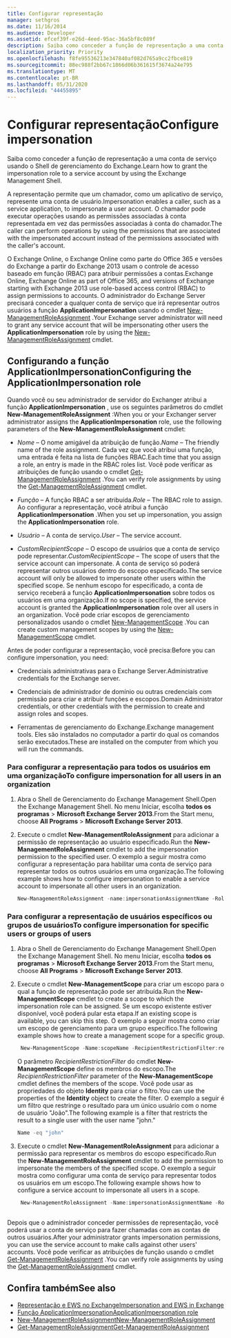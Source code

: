 ```yaml
---
title: Configurar representação
manager: sethgros
ms.date: 11/16/2014
ms.audience: Developer
ms.assetid: efcef39f-e26d-4eed-95ac-36a5bf8c089f
description: Saiba como conceder a função de representação a uma conta de serviço usando o Shell de gerenciamento do Exchange.
localization_priority: Priority
ms.openlocfilehash: f8fe95536213e347840af082d765a9cc2fbce819
ms.sourcegitcommit: 88ec988f2bb67c1866d06b361615f3674a24e795
ms.translationtype: MT
ms.contentlocale: pt-BR
ms.lasthandoff: 05/31/2020
ms.locfileid: "44455895"
---
```

# <a name="configure-impersonation"></a><span data-ttu-id="f76da-103">Configurar representação</span><span class="sxs-lookup"><span data-stu-id="f76da-103">Configure impersonation</span></span>

<span data-ttu-id="f76da-104">Saiba como conceder a função de representação a uma conta de serviço usando o Shell de gerenciamento do Exchange.</span><span class="sxs-lookup"><span data-stu-id="f76da-104">Learn how to grant the impersonation role to a service account by using the Exchange Management Shell.</span></span> 
  
<span data-ttu-id="f76da-105">A representação permite que um chamador, como um aplicativo de serviço, represente uma conta de usuário.</span><span class="sxs-lookup"><span data-stu-id="f76da-105">Impersonation enables a caller, such as a service application, to impersonate a user account.</span></span> <span data-ttu-id="f76da-106">O chamador pode executar operações usando as permissões associadas à conta representada em vez das permissões associadas à conta do chamador.</span><span class="sxs-lookup"><span data-stu-id="f76da-106">The caller can perform operations by using the permissions that are associated with the impersonated account instead of the permissions associated with the caller's account.</span></span>
  
<span data-ttu-id="f76da-107">O Exchange Online, o Exchange Online como parte do Office 365 e versões do Exchange a partir do Exchange 2013 usam o controle de acesso baseado em função (RBAC) para atribuir permissões a contas.</span><span class="sxs-lookup"><span data-stu-id="f76da-107">Exchange Online, Exchange Online as part of Office 365, and versions of Exchange starting with Exchange 2013 use role-based access control (RBAC) to assign permissions to accounts.</span></span> <span data-ttu-id="f76da-108">O administrador do Exchange Server precisará conceder a qualquer conta de serviço que irá representar outros usuários a função **ApplicationImpersonation** usando o cmdlet [New-ManagementRoleAssignment](https://msdn.microsoft.com/library/34d4f2e3-f2c5-49e1-a6a9-1366da65a78c.aspx) .</span><span class="sxs-lookup"><span data-stu-id="f76da-108">Your Exchange server administrator will need to grant any service account that will be impersonating other users the **ApplicationImpersonation** role by using the [New-ManagementRoleAssignment](https://msdn.microsoft.com/library/34d4f2e3-f2c5-49e1-a6a9-1366da65a78c.aspx) cmdlet.</span></span> 
  
## <a name="configuring-the-applicationimpersonation-role"></a><span data-ttu-id="f76da-109">Configurando a função ApplicationImpersonation</span><span class="sxs-lookup"><span data-stu-id="f76da-109">Configuring the ApplicationImpersonation role</span></span>

<span data-ttu-id="f76da-110">Quando você ou seu administrador de servidor do Exchanger atribui a função **ApplicationImpersonation** , use os seguintes parâmetros do cmdlet **New-ManagementRoleAssignment** :</span><span class="sxs-lookup"><span data-stu-id="f76da-110">When you or your Exchanger server administrator assigns the **ApplicationImpersonation** role, use the following parameters of the **New-ManagementRoleAssignment** cmdlet:</span></span> 
  
-  <span data-ttu-id="f76da-111">_Nome_ &ndash; O nome amigável da atribuição de função.</span><span class="sxs-lookup"><span data-stu-id="f76da-111">_Name_ &ndash; The friendly name of the role assignment.</span></span> <span data-ttu-id="f76da-112">Cada vez que você atribui uma função, uma entrada é feita na lista de funções RBAC.</span><span class="sxs-lookup"><span data-stu-id="f76da-112">Each time that you assign a role, an entry is made in the RBAC roles list.</span></span> <span data-ttu-id="f76da-113">Você pode verificar as atribuições de função usando o cmdlet [Get-ManagementRoleAssignment](https://msdn.microsoft.com/library/a3a6ee46-061b-444a-8639-43a416309445.aspx) .</span><span class="sxs-lookup"><span data-stu-id="f76da-113">You can verify role assignments by using the [Get-ManagementRoleAssignment](https://msdn.microsoft.com/library/a3a6ee46-061b-444a-8639-43a416309445.aspx) cmdlet.</span></span> 
    
-  <span data-ttu-id="f76da-114">_Função_ &ndash; A função RBAC a ser atribuída.</span><span class="sxs-lookup"><span data-stu-id="f76da-114">_Role_ &ndash; The RBAC role to assign.</span></span> <span data-ttu-id="f76da-115">Ao configurar a representação, você atribui a função **ApplicationImpersonation** .</span><span class="sxs-lookup"><span data-stu-id="f76da-115">When you set up impersonation, you assign the **ApplicationImpersonation** role.</span></span> 
    
-  <span data-ttu-id="f76da-116">_Usuário_ &ndash; A conta de serviço.</span><span class="sxs-lookup"><span data-stu-id="f76da-116">_User_ &ndash; The service account.</span></span> 
    
-  <span data-ttu-id="f76da-117">_CustomRecipientScope_ &ndash; O escopo de usuários que a conta de serviço pode representar.</span><span class="sxs-lookup"><span data-stu-id="f76da-117">_CustomRecipientScope_ &ndash; The scope of users that the service account can impersonate.</span></span> <span data-ttu-id="f76da-118">A conta de serviço só poderá representar outros usuários dentro do escopo especificado.</span><span class="sxs-lookup"><span data-stu-id="f76da-118">The service account will only be allowed to impersonate other users within the specified scope.</span></span> <span data-ttu-id="f76da-119">Se nenhum escopo for especificado, a conta de serviço receberá a função **ApplicationImpersonation** sobre todos os usuários em uma organização.</span><span class="sxs-lookup"><span data-stu-id="f76da-119">If no scope is specified, the service account is granted the **ApplicationImpersonation** role over all users in an organization.</span></span> <span data-ttu-id="f76da-120">Você pode criar escopos de gerenciamento personalizados usando o cmdlet [New-ManagementScope](https://msdn.microsoft.com/library/1ea1f474-69d6-48c0-9beb-bfa4442c5dab.aspx) .</span><span class="sxs-lookup"><span data-stu-id="f76da-120">You can create custom management scopes by using the [New-ManagementScope](https://msdn.microsoft.com/library/1ea1f474-69d6-48c0-9beb-bfa4442c5dab.aspx) cmdlet.</span></span> 
    
<span data-ttu-id="f76da-121">Antes de poder configurar a representação, você precisa:</span><span class="sxs-lookup"><span data-stu-id="f76da-121">Before you can configure impersonation, you need:</span></span>
  
- <span data-ttu-id="f76da-122">Credenciais administrativas para o Exchange Server.</span><span class="sxs-lookup"><span data-stu-id="f76da-122">Administrative credentials for the Exchange server.</span></span>
    
- <span data-ttu-id="f76da-123">Credenciais de administrador de domínio ou outras credenciais com permissão para criar e atribuir funções e escopos.</span><span class="sxs-lookup"><span data-stu-id="f76da-123">Domain Administrator credentials, or other credentials with the permission to create and assign roles and scopes.</span></span>
    
- <span data-ttu-id="f76da-124">Ferramentas de gerenciamento do Exchange.</span><span class="sxs-lookup"><span data-stu-id="f76da-124">Exchange management tools.</span></span> <span data-ttu-id="f76da-125">Eles são instalados no computador a partir do qual os comandos serão executados.</span><span class="sxs-lookup"><span data-stu-id="f76da-125">These are installed on the computer from which you will run the commands.</span></span>
    
### <a name="to-configure-impersonation-for-all-users-in-an-organization"></a><span data-ttu-id="f76da-126">Para configurar a representação para todos os usuários em uma organização</span><span class="sxs-lookup"><span data-stu-id="f76da-126">To configure impersonation for all users in an organization</span></span>

1. <span data-ttu-id="f76da-127">Abra o Shell de Gerenciamento do Exchange Management Shell.</span><span class="sxs-lookup"><span data-stu-id="f76da-127">Open the Exchange Management Shell.</span></span> <span data-ttu-id="f76da-128">No menu Iniciar, escolha **todos os programas**  >  **Microsoft Exchange Server 2013**.</span><span class="sxs-lookup"><span data-stu-id="f76da-128">From the Start menu, choose **All Programs** > **Microsoft Exchange Server 2013**.</span></span> 
    
2. <span data-ttu-id="f76da-129">Execute o cmdlet **New-ManagementRoleAssignment** para adicionar a permissão de representação ao usuário especificado.</span><span class="sxs-lookup"><span data-stu-id="f76da-129">Run the **New-ManagementRoleAssignment** cmdlet to add the impersonation permission to the specified user.</span></span> <span data-ttu-id="f76da-130">O exemplo a seguir mostra como configurar a representação para habilitar uma conta de serviço para representar todos os outros usuários em uma organização.</span><span class="sxs-lookup"><span data-stu-id="f76da-130">The following example shows how to configure impersonation to enable a service account to impersonate all other users in an organization.</span></span> 
    
   ```powershell
   New-ManagementRoleAssignment -name:impersonationAssignmentName -Role:ApplicationImpersonation -User:serviceAccount 
   ```

### <a name="to-configure-impersonation-for-specific-users-or-groups-of-users"></a><span data-ttu-id="f76da-131">Para configurar a representação de usuários específicos ou grupos de usuários</span><span class="sxs-lookup"><span data-stu-id="f76da-131">To configure impersonation for specific users or groups of users</span></span>

1. <span data-ttu-id="f76da-132">Abra o Shell de Gerenciamento do Exchange Management Shell.</span><span class="sxs-lookup"><span data-stu-id="f76da-132">Open the Exchange Management Shell.</span></span> <span data-ttu-id="f76da-133">No menu Iniciar, escolha **todos os programas**  >  **Microsoft Exchange Server 2013**.</span><span class="sxs-lookup"><span data-stu-id="f76da-133">From the Start menu, choose **All Programs** > **Microsoft Exchange Server 2013**.</span></span> 
    
2. <span data-ttu-id="f76da-134">Execute o cmdlet **New-ManagementScope** para criar um escopo para o qual a função de representação pode ser atribuída.</span><span class="sxs-lookup"><span data-stu-id="f76da-134">Run the **New-ManagementScope** cmdlet to create a scope to which the impersonation role can be assigned.</span></span> <span data-ttu-id="f76da-135">Se um escopo existente estiver disponível, você poderá pular esta etapa.</span><span class="sxs-lookup"><span data-stu-id="f76da-135">If an existing scope is available, you can skip this step.</span></span> <span data-ttu-id="f76da-136">O exemplo a seguir mostra como criar um escopo de gerenciamento para um grupo específico.</span><span class="sxs-lookup"><span data-stu-id="f76da-136">The following example shows how to create a management scope for a specific group.</span></span> 
    
   ```powershell
    New-ManagementScope -Name:scopeName -RecipientRestrictionFilter:recipientFilter
   ```

   <span data-ttu-id="f76da-137">O parâmetro _RecipientRestrictionFilter_ do cmdlet **New-ManagementScope** define os membros do escopo.</span><span class="sxs-lookup"><span data-stu-id="f76da-137">The _RecipientRestrictionFilter_ parameter of the **New-ManagementScope** cmdlet defines the members of the scope.</span></span> <span data-ttu-id="f76da-138">Você pode usar as propriedades do objeto **Identity** para criar o filtro.</span><span class="sxs-lookup"><span data-stu-id="f76da-138">You can use the properties of the **Identity** object to create the filter.</span></span> <span data-ttu-id="f76da-139">O exemplo a seguir é um filtro que restringe o resultado para um único usuário com o nome de usuário "João".</span><span class="sxs-lookup"><span data-stu-id="f76da-139">The following example is a filter that restricts the result to a single user with the user name "john."</span></span> 
    
   ```powershell
   Name -eq "john"
   ```

3. <span data-ttu-id="f76da-140">Execute o cmdlet **New-ManagementRoleAssignment** para adicionar a permissão para representar os membros do escopo especificado.</span><span class="sxs-lookup"><span data-stu-id="f76da-140">Run the **New-ManagementRoleAssignment** cmdlet to add the permission to impersonate the members of the specified scope.</span></span> <span data-ttu-id="f76da-141">O exemplo a seguir mostra como configurar uma conta de serviço para representar todos os usuários em um escopo.</span><span class="sxs-lookup"><span data-stu-id="f76da-141">The following example shows how to configure a service account to impersonate all users in a scope.</span></span> 
    
   ```powershell
    New-ManagementRoleAssignment -Name:impersonationAssignmentName -Role:ApplicationImpersonation -User:serviceAccount -CustomRecipientWriteScope:scopeName
    
   ```


<span data-ttu-id="f76da-142">Depois que o administrador conceder permissões de representação, você poderá usar a conta de serviço para fazer chamadas com as contas de outros usuários.</span><span class="sxs-lookup"><span data-stu-id="f76da-142">After your administrator grants impersonation permissions, you can use the service account to make calls against other users' accounts.</span></span> <span data-ttu-id="f76da-143">Você pode verificar as atribuições de função usando o cmdlet [Get-ManagementRoleAssignment](https://msdn.microsoft.com/library/a3a6ee46-061b-444a-8639-43a416309445.aspx) .</span><span class="sxs-lookup"><span data-stu-id="f76da-143">You can verify role assignments by using the [Get-ManagementRoleAssignment](https://msdn.microsoft.com/library/a3a6ee46-061b-444a-8639-43a416309445.aspx) cmdlet.</span></span> 
  
## <a name="see-also"></a><span data-ttu-id="f76da-144">Confira também</span><span class="sxs-lookup"><span data-stu-id="f76da-144">See also</span></span>

- [<span data-ttu-id="f76da-145">Representação e EWS no Exchange</span><span class="sxs-lookup"><span data-stu-id="f76da-145">Impersonation and EWS in Exchange</span></span>](impersonation-and-ews-in-exchange.md)
- [<span data-ttu-id="f76da-146">Função ApplicationImpersonation</span><span class="sxs-lookup"><span data-stu-id="f76da-146">ApplicationImpersonation role</span></span>](https://technet.microsoft.com/library/dd776119%28v=exchg.150%29.aspx)   
- [<span data-ttu-id="f76da-147">New-ManagementRoleAssignment</span><span class="sxs-lookup"><span data-stu-id="f76da-147">New-ManagementRoleAssignment</span></span>](https://msdn.microsoft.com/library/34d4f2e3-f2c5-49e1-a6a9-1366da65a78c.aspx)    
- [<span data-ttu-id="f76da-148">Get-ManagementRoleAssignment</span><span class="sxs-lookup"><span data-stu-id="f76da-148">Get-ManagementRoleAssignment</span></span>](https://msdn.microsoft.com/library/a3a6ee46-061b-444a-8639-43a416309445.aspx)
    

